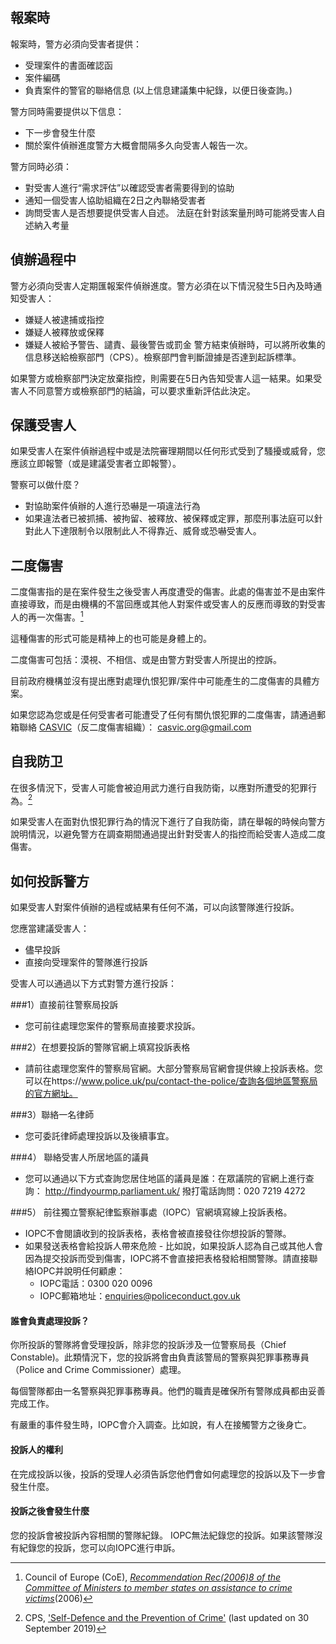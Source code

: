 ## 報案時
報案時，警方必須向受害者提供：
- 受理案件的書面確認函
- 案件編碼
- 負責案件的警官的聯絡信息
(以上信息建議集中紀錄，以便日後查詢。)

警方同時需要提供以下信息：
- 下一步會發生什麼
- 關於案件偵辦進度警方大概會間隔多久向受害人報告一次。

警方同時必須：
- 對受害人進行“需求評估”以確認受害者需要得到的協助
- 通知一個受害人協助組織在2日之內聯絡受害者
- 詢問受害人是否想要提供受害人自述。 法庭在針對該案量刑時可能將受害人自述納入考量

## 偵辦過程中
警方必須向受害人定期匯報案件偵辦進度。警方必須在以下情況發生5日內及時通知受害人：
- 嫌疑人被逮捕或指控
- 嫌疑人被釋放或保釋
- 嫌疑人被給予警告、譴責、最後警告或罰金
警方結束偵辦時，可以將所收集的信息移送給檢察部門（CPS）。檢察部門會判斷證據是否達到起訴標準。

如果警方或檢察部門決定放棄指控，則需要在5日內告知受害人這一結果。如果受害人不同意警方或檢察部門的結論，可以要求重新評估此決定。

## 保護受害人
如果受害人在案件偵辦過程中或是法院審理期間以任何形式受到了騷擾或威脅，您應該立即報警（或是建議受害者立即報警）。

警察可以做什麼？
- 對協助案件偵辦的人進行恐嚇是一項違法行為
- 如果違法者已被抓捕、被拘留、被釋放、被保釋或定罪，那麼刑事法庭可以針對此人下達限制令以限制此人不得靠近、威脅或恐嚇受害人。

## 二度傷害
二度傷害指的是在案件發生之後受害人再度遭受的傷害。此處的傷害並不是由案件直接導致，而是由機構的不當回應或其他人對案件或受害人的反應而導致的對受害人的再一次傷害。[^1]

這種傷害的形式可能是精神上的也可能是身體上的。

二度傷害可包括：漠視、不相信、或是由警方對受害人所提出的控訴。

目前政府機構並沒有提出應對處理仇恨犯罪/案件中可能產生的二度傷害的具體方案。

如果您認為您或是任何受害者可能遭受了任何有關仇恨犯罪的二度傷害，請通過郵箱聯絡 [CASVIC](https://www.hackneychinese.org.uk/post/casvic-launches-a-national-hate-crime-survey-for-east-and-southeast-asians)（反二度傷害組織）： casvic.org@gmail.com

## 自我防卫
在很多情況下，受害人可能會被迫用武力進行自我防衛，以應對所遭受的犯罪行為。[^2]

如果受害人在面對仇恨犯罪行為的情況下進行了自我防衛，請在舉報的時候向警方說明情況，以避免警方在調查期間通過提出針對受害人的指控而給受害人造成二度傷害。

## 如何投訴警方
如果受害人對案件偵辦的過程或結果有任何不滿，可以向該警隊進行投訴。

您應當建議受害人：
- 儘早投訴
- 直接向受理案件的警隊進行投訴

受害人可以通過以下方式對警方進行投訴：

###1）直接前往警察局投訴
- 您可前往處理您案件的警察局直接要求投訴。

###2）在想要投訴的警隊官網上填寫投訴表格
- 請前往處理您案件的警察局官網。大部分警察局官網會提供線上投訴表格。您可以在https://www.police.uk/pu/contact-the-police/查詢各個地區警察局的官方網址。

###3）聯絡一名律師
- 您可委託律師處理投訴以及後續事宜。

###4） 聯絡受害人所居地區的議員

- 您可以通過以下方式查詢您居住地區的議員是誰：在眾議院的官網上進行查詢： http://findyourmp.parliament.uk/
撥打電話詢問：020 7219 4272

###5） 前往獨立警察紀律監察辦事處（IOPC）官網填寫線上投訴表格。
- IOPC不會閱讀收到的投訴表格，表格會被直接發往你想投訴的警隊。
- 如果發送表格會給投訴人帶來危險 - 比如說，如果投訴人認為自己或其他人會因為提交投訴而受到傷害，IOPC將不會直接把表格發給相關警隊。請直接聯絡IOPC并說明任何顧慮：
   - IOPC電話：0300 020 0096
   - IOPC郵箱地址：enquiries@policeconduct.gov.uk

#### 誰會負責處理投訴？
你所投訴的警隊將會受理投訴，除非您的投訴涉及一位警察局長（Chief Constable)。此類情況下，您的投訴將會由負責該警局的警察與犯罪事務專員（Police and Crime Commissioner）處理。

每個警隊都由一名警察與犯罪事務專員。他們的職責是確保所有警隊成員都由妥善完成工作。

有嚴重的事件發生時，IOPC會介入調查。比如說，有人在接觸警方之後身亡。

#### 投訴人的權利
在完成投訴以後，投訴的受理人必須告訴您他們會如何處理您的投訴以及下一步會發生什麼。

#### 投訴之後會發生什麼
您的投訴會被投訴內容相關的警隊紀錄。 IOPC無法紀錄您的投訴。如果該警隊沒有紀錄您的投訴，您可以向IOPC進行申訴。

[^1]:Council of Europe (CoE), [_Recommendation Rec(2006)8 of the Committee of Ministers to member states on assistance to crime victims_](https://rm.coe.int/16805afa5c)(2006)

[^2]:CPS, ['Self-Defence and the Prevention of Crime'](https://www.cps.gov.uk/legal-guidance/self-defence-and-prevention-crime) (last updated on 30 September 2019)
